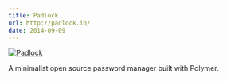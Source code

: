 ```yaml
---
title: Padlock
url: http://padlock.io/
date: 2014-09-09
---
```


[![Padlock](screenshots/padlock.webp)](http://padlock.io/)

A minimalist open source password manager built with Polymer.